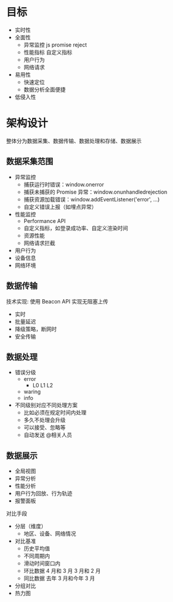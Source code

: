 # 目标

- 实时性
- 全面性
  - 异常监控 js promise reject
  - 性能指标 自定义指标
  - 用户行为
  - 网络请求
- 易用性
  - 快速定位
  - 数据分析全面便捷
- 低侵入性

# 架构设计

整体分为数据采集、数据传输、数据处理和存储、数据展示

## 数据采集范围

- 异常监控
  - 捕获运行时错误：window.onerror
  - 捕获未捕获的 Promise 异常：window.onunhandledrejection
  - 捕获资源加载错误：window.addEventListener('error', ...)
  - 自定义错误上报（如埋点异常）
- 性能监控
  - Performance API
  - 自定义指标，如登录成功率、自定义渲染时间
  - 资源性能
  - 网络请求拦截
- 用户行为
- 设备信息
- 网络环境

## 数据传输

技术实现: 使用 Beacon API 实现无阻塞上传

- 实时
- 批量延迟
- 降级策略，断网时
- 安全传输

## 数据处理

- 错误分级
  - error
    - L0 L1 L2
  - waring
  - info
- 不同级别对应不同处理方案
  - 比如必须在规定时间内处理
  - 多久不处理会升级
  - 可以接受、忽略等
  - 自动发送 @相关人员

## 数据展示

- 全局视图
- 异常分析
- 性能分析
- 用户行为回放、行为轨迹
- 报警面板

对比手段

- 分层（维度）
  - 地区、设备、网络情况
- 对比基准
  - 历史平均值
  - 不同周期内
  - 滑动时间窗口内
  - 环比数据 4 月和 3 月 3 月和 2 月
  - 同比数据 去年 3 月和今年 3 月
- 分组对比
- 热力图
